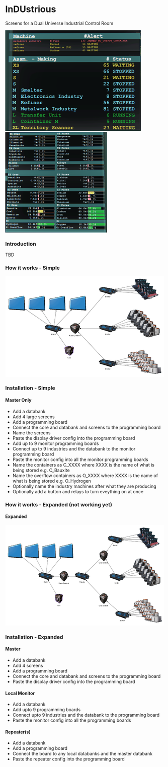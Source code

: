 # InDUstrious
Screens for a Dual Universe Industrial Control Room

<img src="images/mon01.png" height="320" alt="Alerts"> <img src="images/mon02.png" height="320" alt="Ores & Pures">

### Introduction
TBD

### How it works - Simple
<img src="images/industrious_simple.png" height="320" alt="Diagram">

### Installation - Simple
#### Master Only
* Add a databank
* Add 4 large screens
* Add a programming board
* Connect the core and databank and screens to the programming board
* Name the screens
* Paste the display driver config into the programming board
* Add up to 9 monitor programming boards
* Connect up to 9 industries and the databank to the monitor programming board
* Paste the monitor config into all the monitor programming boards
* Name the containers as C_XXXX where XXXX is the name of what is being stored e.g. C_Bauxite
* Name the overflow containers as O_XXXX where XXXX is the name of what is being stored e.g. O_Hydrogen
* Optionally name the industry machines after what they are producing
* Optionally add a button and relays to turn eveything on at once

### How it works - Expanded (not working yet)
#### Expanded
<img src="images/industrious.png" height="320" alt="Diagram">

### Installation - Expanded
#### Master
* Add a databank
* Add 4 screens
* Add a programming board
* Connect the core and databank and screens to the programming board
* Paste the display driver config into the programming board
#### Local Monitor
* Add a databank
* Add upto 9 programming boards
* Connect upto 9 industries and the databank to the programming board
* Paste the monitor config into all the programming boards
#### Repeater(s)
* Add a databank
* Add a programming board
* Connect the board to any local databanks and the master databank
* Paste the repeater config into the programming board
